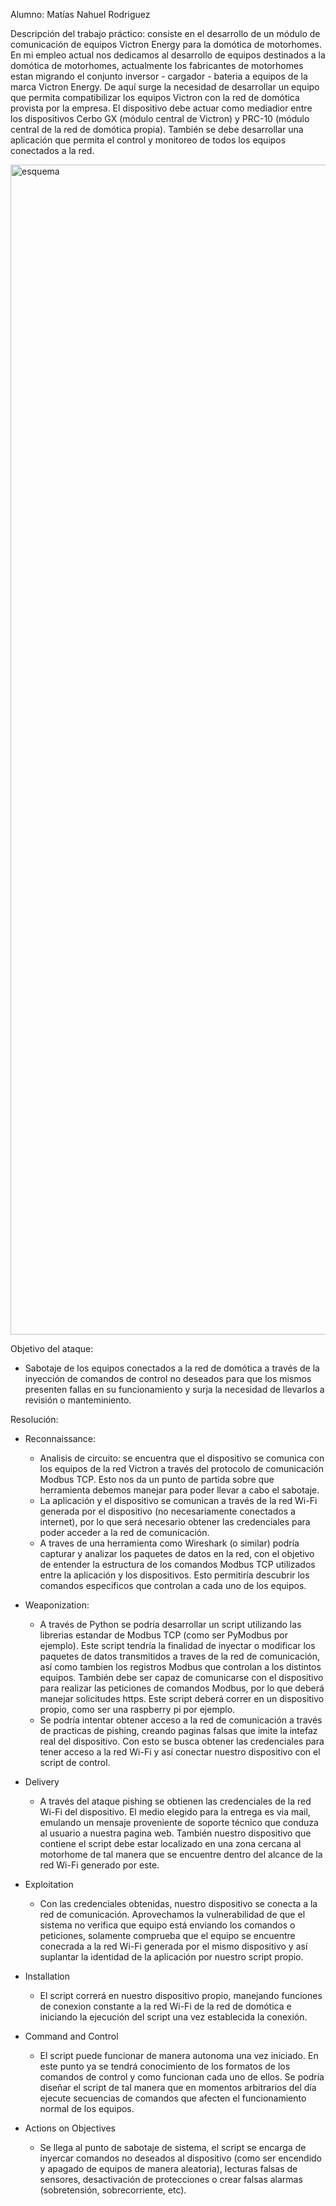 Alumno: Matías Nahuel Rodriguez

Descripción del trabajo práctico: consiste en el desarrollo de un módulo de comunicación de equipos Victron Energy para la domótica de motorhomes. En mi empleo actual nos dedicamos al desarrollo de equipos destinados a la domótica de motorhomes, actualmente los fabricantes de motorhomes estan migrando el conjunto inversor - cargador - bateria a equipos de la marca Victron Energy. 
De aquí surge la necesidad de desarrollar un equipo que permita compatibilizar los equipos Victron con la red de domótica provista por la empresa. El dispositivo debe actuar como mediadior entre los dispositivos Cerbo GX (módulo central de Victron) y PRC-10 (módulo central de la red de domótica propia).
También se debe desarrollar una aplicación que permita el control y monitoreo de todos los equipos conectados a la red.

<img width="3384" height="1872" alt="esquema" src="https://github.com/user-attachments/assets/3cf2f3f7-d055-4f6f-a2d4-cbfe8818daff" />


Objetivo del ataque: 
- Sabotaje de los equipos conectados a la red de domótica a través de la inyección de comandos de control no deseados para que los mismos presenten fallas en su funcionamiento y surja la necesidad de llevarlos a revisión o manteminiento.

Resolución:
- Reconnaissance:
    - Analisis de circuito: se encuentra que el dispositivo se comunica con los equipos de la red Victron a través del protocolo de comunicación Modbus TCP. Esto nos da un punto de partida sobre que herramienta debemos manejar para poder llevar a cabo el sabotaje.
    - La aplicación y el dispositivo se comunican a través de la red Wi-Fi generada por el dispositivo (no necesariamente conectados a internet), por lo que será necesario obtener las credenciales para poder acceder a la red de comunicación.
    - A traves de una herramienta como Wireshark (o similar) podría capturar y analizar los paquetes de datos en la red, con el objetivo de entender la estructura de los comandos Modbus TCP utilizados entre la aplicación y los dispositivos. Esto permitiría descubrir los comandos especificos que controlan a cada uno de los equipos.
    
- Weaponization:    
    - A través de Python se podría desarrollar un script utilizando las librerias estandar de Modbus TCP (como ser PyModbus por ejemplo). Este script tendría la finalidad de inyectar o modificar los paquetes de datos transmitidos a traves de la red de comunicación, así como tambien los registros Modbus que controlan a los distintos equipos. También debe ser capaz de comunicarse con el dispositivo para realizar las peticiones de comandos Modbus, por lo que deberá manejar solicitudes https. Este script deberá correr en un dispositivo propio, como ser una raspberry pi por ejemplo.
    - Se podría intentar obtener acceso a la red  de comunicación a través de practicas de pishing, creando paginas falsas que imite la intefaz real del dispositivo. Con esto se busca obtener las credenciales para tener acceso a la red Wi-Fi y así conectar nuestro dispositivo con el script de control.
- Delivery
    - A través del ataque pishing se obtienen las credenciales de la red Wi-Fi del dispositivo. El medio elegido para la entrega es via mail, emulando un mensaje proveniente de soporte técnico que conduza al usuario a nuestra pagina web. También nuestro dispositivo que contiene el script debe estar localizado en una zona cercana al motorhome de tal manera que se encuentre dentro del alcance de la red Wi-Fi generado por este.
- Exploitation
    - Con las credenciales obtenidas, nuestro dispositivo se conecta a la red de comunicación. Aprovechamos la vulnerabilidad de que el sistema no verifica que equipo está enviando los comandos o peticiones, solamente comprueba que el equipo se encuentre conecrada a la red Wi-Fi generada por el mismo dispositivo y así suplantar la identidad de la aplicación por nuestro script propio.
- Installation
    - El script correrá en nuestro dispositivo propio, manejando funciones de conexion constante a la red Wi-Fi de la red de domótica e iniciando la ejecución del script una vez establecida la conexión.
- Command and Control
    - El script puede funcionar de manera autonoma una vez iniciado. En este punto ya se tendrá conocimiento de los formatos de los comandos de control y como funcionan cada uno de ellos. Se podría diseñar el script de tal manera que en momentos arbitrarios del día ejecute secuencias de comandos que afecten el funcionamiento normal de los equipos. 
- Actions on Objectives
    - Se llega al punto de sabotaje de sistema, el script se encarga de inyercar comandos no deseados al dispositivo (como ser encendido y apagado de equipos de manera aleatoria), lecturas falsas de sensores, desactivación de protecciones o crear falsas alarmas (sobretensión, sobrecorriente, etc).

